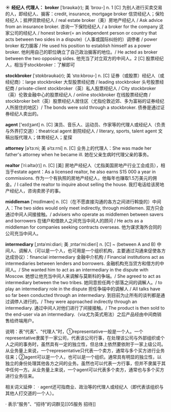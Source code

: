 ☀ <span class="category">**经纪人 代理人：**</span>
<span class="vocabulary">**broker**</span> [ˈbrəʊkə(r); 美 ˈbroʊ-]
<span class="definition">n. 1 [C] 为别人进行买卖交易的人，即经纪人、掮客：</span>credit, insurance, mortgage broker 信贷经纪人；保险经纪人；抵押贷款经纪人 / real estate broker（美）房地产经纪人 / Ask advice from an insurance broker. 咨询一下保险经纪人 / a broker for the company 这家公司的经纪人 / honest broker(= an independent person or country that acts between two sides in a dispute)（人事或国际纠纷的）调停者 / power broker 权力掮客 / He used his position to establish himself as a power broker. 他利用自己的职位确立了自己政治掮客的地位。/ He acted as broker between the two opposing sides. 他充当了对立双方的中间人。<span class="definition">2 [C] 股票经纪人，相当于stockbroker：</span>了解即可
           
<span class="vocabulary">**stockbroker**</span> [ˈstɒkbrəʊkə(r); 美 ˈstɑ:kbroʊ-]
<span class="definition">n. [C] 证券（或股票）经纪人（或经纪商）：</span>large stockbroker 大型股票经纪商 / leading stockbroker 头号股票经纪商 / private-client stockbroker（英）私人股票经纪人 / City stockbroker（英）伦敦金融中心的股票经纪人 / online stockbroker 在线股票经纪商 / stockbroker belt（英）股票经纪人居住区（尤指伦敦近郊、多为富裕的证券经纪人所居住的地区）/ The bonds were sold through a stockbroker. 债券是通过证券经纪人卖出的。

<span class="vocabulary">**agent**</span> ['eɪdӡənt] 
<span class="definition">n. [C] 演员、音乐人、运动员、作家等的代理人或经纪人（负责与外界打交道）：</span>theatrical agent 剧院经纪人 / literary, sports, talent agent 文稿出版代理人；体育经纪人；星探
                   
<span class="vocabulary">**attorney**</span> [əˈtɜ:ni; 美 əˈtɜ:rni]
<span class="definition">n. [C] 业务上的代理人：</span>She was made her father's attorney when he became ill. 她在父亲生病时代理父亲的事务。
           
<span class="vocabulary">**realtor**</span> [ˈri:əltə(r)]
<span class="definition">n. [C] [美] 房地产经纪人（尤指美国房地产行业工会成员），相当于estate agent：</span>As a licensed realtor, he also earns S15 000 a year in commissions. 作为一个有执照的房地产经纪人，他每年也赚取1.5万美元的佣金。/ I called the realtor to inquire about selling the house. 我打电话给该房地产经纪人，咨询卖房子的事。
           
<span class="vocabulary">**middleman**</span> [ˈmɪdlmæn]
<span class="definition">n. [C]（在不愿直接沟通的各方之间进行斡旋的）中间人：</span>The two sides would only meet indirectly, through middlemen. 双方只会通过中间人间接接触。/ advisers who operate as middlemen between savers and borrowers 在储户和借款人之间充当中间人的顾问 / He acts as a middleman for companies seeking contracts overseas. 他为谋求海外合同的公司充当中间人。
   
<span class="vocabulary">**intermediary**</span> [ˌɪntəˈmi:diəri; 美 ˌɪntərˈmi:dieri]
<span class="definition">n. [C] ~ (between A and B) 中间人、调解人（可以是一个人，也可用是一个组织机构，主要通过沟通来促使各方达成协议）：</span>financial intermediary 金融中介机构 / Financial institutions act as intermediaries between lenders and borrowers. 金融机构充当贷方和借方的中间人。/ She wanted him to act as an intermediary in the dispute with Moscow. 她想让他充当中间人来调解与莫斯科的争端。/ She agreed to act as intermediary between the two tribes. 她同意担任两个部落之间的调解人。/ to play an intermediary role in the dispute 担任争端中的调解人 / All talks have so far been conducted through an intermediary. 到目前为止所有的谈判都是通过调停人进行的。/ They were approached indirectly through an intermediary. 通过中间人对他们进行了间接接触。/ The product is then sold to the end-user via an intermediary.（via尤为英式用法）之后产品经由中间商销售给终端用户。

说明：表“代表”、“代理人”时，①representative一般是一个人。一个representative隶属于一家公司，代表该公司行事，在处理该公司与外部组织或个人之间的事务时，虽然具有一定的独立性，但总体上依然要依附于一家上级公司。从业务量上来说，一个representative只代表一个卖方，通常与多个买方进行业务往来；②agent可以是一个人，也可以是一个组织。通常具有明显的独立性，以独立的身份处理其他各方之间的业务。虽然也可以代表一方行事，但并不隶属于其中任何一方。从业务量上来说，一个agent可以代表多个卖方，通常也与多个买方进行业务往来。

相关词义延伸：
· agent还可指商业、政治等的代理人或经纪人（即代表该组织与其他人打交道的一个人）。

· 表示“服务”、“招待”的词群见[[05服务 招待]]
